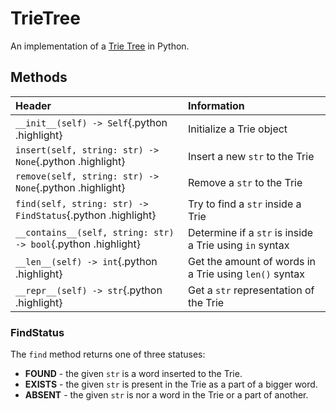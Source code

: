 # TrieTree

An implementation of a [Trie Tree](https://en.wikipedia.org/wiki/Trie) in Python.

## Methods

| Header | Information |
|:-------|:------------|
| `__init__(self) -> Self`{.python .highlight} | Initialize a Trie object |
| `insert(self, string: str) -> None`{.python .highlight} | Insert a new `str` to the Trie |
| `remove(self, string: str) -> None`{.python .highlight} | Remove a `str` to the Trie |
| `find(self, string: str) -> FindStatus`{.python .highlight} | Try to find a `str` inside a Trie |
| `__contains__(self, string: str) -> bool`{.python .highlight} | Determine if a `str` is inside a Trie using `in` syntax |
| `__len__(self) -> int`{.python .highlight} | Get the amount of words in a Trie using `len()` syntax |
| `__repr__(self) -> str`{.python .highlight} | Get a `str` representation of the Trie |

### FindStatus

The `find` method returns one of three statuses:

* **FOUND** - the given `str` is a word inserted to the Trie.
* **EXISTS** - the given `str` is present in the Trie as a part of a bigger word.
* **ABSENT** - the given `str` is nor a word in the Trie or a part of another. 

